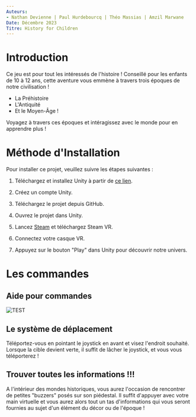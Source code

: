 ```yaml
---
Auteurs:
- Nathan Devienne | Paul Hurdebourcq | Théo Massias | Amzil Marwane
Date: Décembre 2023
Titre: History for Children
---
```


# Introduction

Ce jeu est pour tout les intéressés de l'histoire ! Conseillé pour les enfants de 10 à 12 ans, cette aventure vous emmène à travers trois époques de notre civilisation !

- La Préhistoire
- L'Antiquité
- Et le Moyen-Âge !

Voyagez à travers ces époques et intéragissez avec le monde pour en apprendre plus !

# Méthode d'Installation

Pour installer ce projet, veuillez suivre les étapes suivantes :

1.  Téléchargez et installez Unity à partir de [ce lien](https://public-cdn.cloud.unity3d.com/hub/prod/UnityHubSetup.exe).

2.  Créez un compte Unity.

3.  Téléchargez le projet depuis GitHub.

4.  Ouvrez le projet dans Unity.

5.  Lancez [Steam](https://store.steampowered.com/) et téléchargez Steam VR.

6.  Connectez votre casque VR.

7.  Appuyez sur le bouton "Play" dans Unity pour découvrir notre univers.

# Les commandes

## Aide pour commandes
![TEST](https://i.imgur.com/hDSbyS4.png)

## Le système de déplacement

Téléportez-vous en pointant le joystick en avant et visez l'endroit souhaité. Lorsque la cible devient verte, il suffit de lâcher le joystick, et vous vous téléporterez !

## Trouver toutes les informations !!!

A l'intérieur des mondes historiques, vous aurez l'occasion de rencontrer de petites "buzzers" posés sur son piédestal. Il suffit d'appuyer avec votre main virtuelle et vous aurez alors tout un tas d'informations qui vous seront fournies au sujet d'un élément du décor ou de l'époque !
